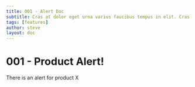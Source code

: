```yaml
---
title: 001 - Alert Doc 
subtitle: Cras at dolor eget urna varius faucibus tempus in elit. Cras a dui imperdiet, tempus metus quis, pharetra turpis.
tags: [features]
author: steve
layout: doc
---
```


# 001 - Product Alert! 

There is an alert for product X

